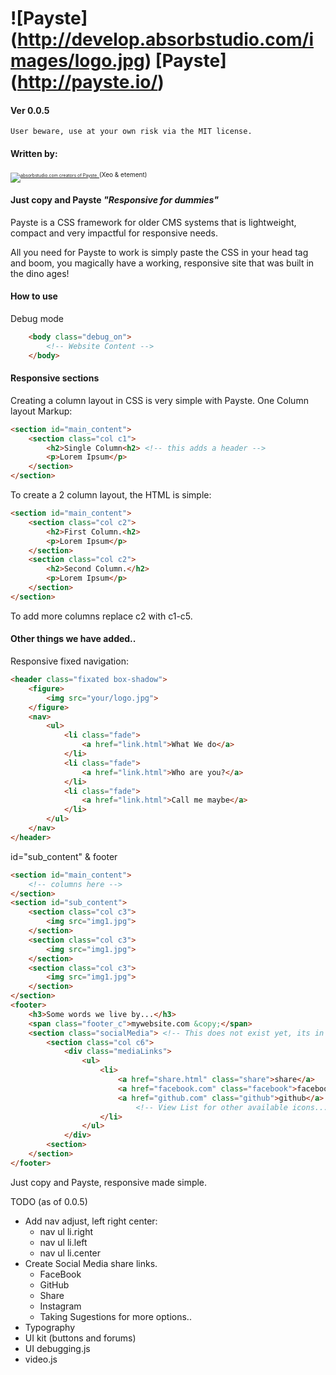 # ![Payste] (http://develop.absorbstudio.com/images/logo.jpg) [Payste] (http://payste.io/) 
#### Ver 0.0.5

`User beware, use at your own risk via the MIT license.`

#### Written by: 

<section>
    <p style="font-size:0.5em">
        <a href="http://absorbstudio.com/">
            <img src="http://develop.absorbstudio.com/images/abColorLogo.png" alt="absorbstudio.com creators of Payste.">
        </a>
         <font size="0.7em">(Xeo & etement)</font>
    </p>
</section>

#### Just copy and Payste *"Responsive for dummies"*

Payste is a CSS framework for older CMS systems that is lightweight, compact and very impactful for responsive needs.

All you need for Payste to work is simply paste the CSS in your head tag and boom, you magically have a working, responsive site that was built in the dino ages! 

#### How to use

Debug mode
```html
    <body class="debug_on">
        <!-- Website Content -->
    </body>
```

#### Responsive sections

Creating a column layout in CSS is very simple with Payste.
One Column layout Markup:
```html
<section id="main_content">
    <section class="col c1">
        <h2>Single Column<h2> <!-- this adds a header -->
        <p>Lorem Ipsum</p>
    </section>
</section>
```

To create a 2 column layout, the HTML is simple:
```html
<section id="main_content">
    <section class="col c2">
        <h2>First Column.<h2> 
        <p>Lorem Ipsum</p>
    </section>
    <section class="col c2">
        <h2>Second Column.</h2>
        <p>Lorem Ipsum</p>
    </section>
</section> 
```

To add more columns replace c2 with c1-c5.

#### Other things we have added..

Responsive fixed navigation:
```html
<header class="fixated box-shadow">
    <figure>
        <img src="your/logo.jpg">
    </figure>
    <nav>
        <ul>
            <li class="fade">
                <a href="link.html">What We do</a>
            </li>
            <li class="fade">
                <a href="link.html">Who are you?</a>
            </li>
            <li class="fade">
                <a href="link.html">Call me maybe</a>
            </li>
        </ul>
    </nav>
</header>
```

id="sub_content" & footer
```html
<section id="main_content">
    <!-- columns here -->
</section>
<section id="sub_content">
    <section class="col c3">
        <img src="img1.jpg">
    </section>
    <section class="col c3">
        <img src="img1.jpg">
    </section>
    <section class="col c3">
        <img src="img1.jpg">
    </section>
</section>
<footer>
    <h3>Some words we live by...</h3>
    <span class="footer_c">mywebsite.com &copy;</span>
    <section class="socialMedia"> <!-- This does not exist yet, its in the TODO list. -->
        <section class="col c6">
            <div class="mediaLinks">
                <ul>
                    <li>
                        <a href="share.html" class="share">share</a>
                        <a href="facebook.com" class="facebook">facebook</a>
                        <a href="github.com" class="github">github</a>
                            <!-- View List for other available icons... -->
                    </li>
                </ul>
            </div>
        <section>
    </section>
</footer>
```

Just copy and Payste, responsive made simple.

TODO (as of 0.0.5) 

* Add nav adjust, left right center: 
    * nav ul li.right 
    * nav ul li.left 
    * nav ul li.center
* Create Social Media share links.
    * FaceBook
    * GitHub
    * Share
    * Instagram
    * Taking Sugestions for more options..
* Typography
* UI kit (buttons and forums)
* UI debugging.js
* video.js
